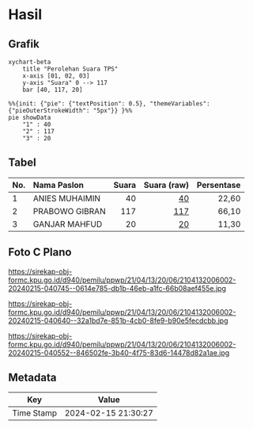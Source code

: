 # Hasil

## Grafik

```mermaid
xychart-beta
    title "Perolehan Suara TPS"
    x-axis [01, 02, 03]
    y-axis "Suara" 0 --> 117
    bar [40, 117, 20]
```

```mermaid
%%{init: {"pie": {"textPosition": 0.5}, "themeVariables": {"pieOuterStrokeWidth": "5px"}} }%%
pie showData
    "1" : 40
    "2" : 117
    "3" : 20
```

## Tabel

| No. | Nama Paslon    | Suara | Suara (raw) | Persentase |
|:--- |:-------------- | -----:| -----------:| ----------:|
| 1   | ANIES MUHAIMIN | 40    | [40][p-1]   | 22,60      |
| 2   | PRABOWO GIBRAN | 117   | [117][p-2]  | 66,10      |
| 3   | GANJAR MAHFUD  | 20    | [20][p-3]   | 11,30      |


[p-1]: https://github.com/gigit-pemilu/pemilu-2024-21-kepulauan-riau/blob/main/pilpres/hitung-suara/sub/21-kepulauan-riau/sub/04-lingga/sub/13-bakung-serumpun/sub/2006-rejai/sub/002-tps/sub/paslon-1.txt
[p-2]: https://github.com/gigit-pemilu/pemilu-2024-21-kepulauan-riau/blob/main/pilpres/hitung-suara/sub/21-kepulauan-riau/sub/04-lingga/sub/13-bakung-serumpun/sub/2006-rejai/sub/002-tps/sub/paslon-2.txt
[p-3]: https://github.com/gigit-pemilu/pemilu-2024-21-kepulauan-riau/blob/main/pilpres/hitung-suara/sub/21-kepulauan-riau/sub/04-lingga/sub/13-bakung-serumpun/sub/2006-rejai/sub/002-tps/sub/paslon-3.txt

## Foto C Plano

https://sirekap-obj-formc.kpu.go.id/d940/pemilu/ppwp/21/04/13/20/06/2104132006002-20240215-040745--0614e785-db1b-46eb-a1fc-66b08aef455e.jpg

https://sirekap-obj-formc.kpu.go.id/d940/pemilu/ppwp/21/04/13/20/06/2104132006002-20240215-040640--32a1bd7e-851b-4cb0-8fe9-b90e5fecdcbb.jpg

https://sirekap-obj-formc.kpu.go.id/d940/pemilu/ppwp/21/04/13/20/06/2104132006002-20240215-040552--846502fe-3b40-4f75-83d6-14478d82a1ae.jpg


## Metadata

| Key        | Value               |
| ---------- | ------------------- |
| Time Stamp | 2024-02-15 21:30:27 |



